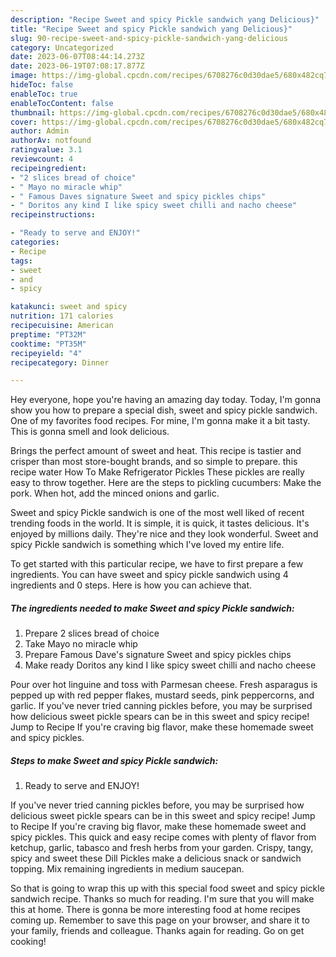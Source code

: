```yaml
---
description: "Recipe Sweet and spicy Pickle sandwich yang Delicious}"
title: "Recipe Sweet and spicy Pickle sandwich yang Delicious}"
slug: 90-recipe-sweet-and-spicy-pickle-sandwich-yang-delicious
category: Uncategorized
date: 2023-06-07T08:44:14.273Z
date: 2023-06-19T07:08:17.877Z
image: https://img-global.cpcdn.com/recipes/6708276c0d30dae5/680x482cq70/sweet-and-spicy-pickle-sandwich-recipe-main-photo.jpg
hideToc: false
enableToc: true
enableTocContent: false
thumbnail: https://img-global.cpcdn.com/recipes/6708276c0d30dae5/680x482cq70/sweet-and-spicy-pickle-sandwich-recipe-main-photo.jpg
cover: https://img-global.cpcdn.com/recipes/6708276c0d30dae5/680x482cq70/sweet-and-spicy-pickle-sandwich-recipe-main-photo.jpg
author: Admin
authorAv: notfound
ratingvalue: 3.1
reviewcount: 4
recipeingredient:
- "2 slices bread of choice"
- " Mayo no miracle whip"
- " Famous Daves signature Sweet and spicy pickles chips"
- " Doritos any kind I like spicy sweet chilli and nacho cheese"
recipeinstructions:

- "Ready to serve and ENJOY!"
categories:
- Recipe
tags:
- sweet
- and
- spicy

katakunci: sweet and spicy 
nutrition: 171 calories
recipecuisine: American
preptime: "PT32M"
cooktime: "PT35M"
recipeyield: "4"
recipecategory: Dinner

---
```



Hey everyone, hope you're having an amazing day today. Today, I'm gonna show you how to prepare a special dish, sweet and spicy pickle sandwich. One of my favorites food recipes. For mine, I'm gonna make it a bit tasty. This is gonna smell and look delicious.

Brings the perfect amount of sweet and heat. This recipe is tastier and crisper than most store-bought brands, and so simple to prepare. this recipe water How To Make Refrigerator Pickles These pickles are really easy to throw together. Here are the steps to pickling cucumbers: Make the pork. When hot, add the minced onions and garlic.

Sweet and spicy Pickle sandwich is one of the most well liked of recent trending foods in the world. It is simple, it is quick, it tastes delicious. It's enjoyed by millions daily. They're nice and they look wonderful. Sweet and spicy Pickle sandwich is something which I've loved my entire life.


To get started with this particular recipe, we have to first prepare a few ingredients. You can have sweet and spicy pickle sandwich using 4 ingredients and 0 steps. Here is how you can achieve that.

<!--inarticleads1-->

##### The ingredients needed to make Sweet and spicy Pickle sandwich:

1. Prepare 2 slices bread of choice
1. Take  Mayo no miracle whip
1. Prepare  Famous Dave&#39;s signature Sweet and spicy pickles chips
1. Make ready  Doritos any kind I like spicy sweet chilli and nacho cheese


Pour over hot linguine and toss with Parmesan cheese. Fresh asparagus is pepped up with red pepper flakes, mustard seeds, pink peppercorns, and garlic. If you&#39;ve never tried canning pickles before, you may be surprised how delicious sweet pickle spears can be in this sweet and spicy recipe! Jump to Recipe If you&#39;re craving big flavor, make these homemade sweet and spicy pickles. 

<!--inarticleads2-->

##### Steps to make Sweet and spicy Pickle sandwich:


1. Ready to serve and ENJOY!

If you&#39;ve never tried canning pickles before, you may be surprised how delicious sweet pickle spears can be in this sweet and spicy recipe! Jump to Recipe If you&#39;re craving big flavor, make these homemade sweet and spicy pickles. This quick and easy recipe comes with plenty of flavor from ketchup, garlic, tabasco and fresh herbs from your garden. Crispy, tangy, spicy and sweet these Dill Pickles make a delicious snack or sandwich topping. Mix remaining ingredients in medium saucepan. 

So that is going to wrap this up with this special food sweet and spicy pickle sandwich recipe. Thanks so much for reading. I'm sure that you will make this at home. There is gonna be more interesting food at home recipes coming up. Remember to save this page on your browser, and share it to your family, friends and colleague. Thanks again for reading. Go on get cooking!
